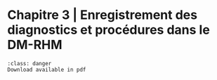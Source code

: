 # Chapitre 3 | Enregistrement des diagnostics et procédures dans le DM-RHM

```{admonition} Copyright
:class: danger
Download available in pdf
```
